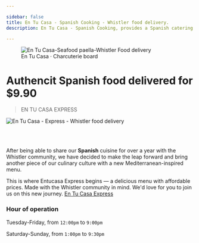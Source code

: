 ```yaml
---

sidebar: false
title: En Tu Casa - Spanish Cooking - Whistler food delivery.
description: En Tu Casa - Spanish Cooking, provides a Spanish catering service along the Sea to Sky corridor, and a daily food delivery services within Whistler.

---
```

<figure class="full-width-img">
  <img src="/img/home/home-header.jpg" alt="En Tu Casa-Seafood paella-Whistler Food delivery">
  <figcaption>En Tu Casa · Charcuterie board</figcaption>
</figure>

# Authencit Spanish food delivered for $9.90
> EN TU CASA EXPRESS

![En Tu Casa - Express - Whistler food delivery](/img/home/home-entucasa-express.jpg)

<br>
<CallButton/>
<br>


After being able to share our **Spanish** cuisine for over a year with the Whistler community, we have decided to make the leap forward and bring another piece of our culinary culture with a new Mediterranean-inspired menu.
 
This is where Entucasa Express begins — a delicious menu with affordable prices. Made with the Whistler community in mind. We'd love for you to join us on this new journey. [En Tu Casa Express](/delivery-menu/)




### Hour of operation  
Tuesday-Friday, from `12:00pm` to `9:00pm`

Saturday-Sunday, from `1:00pm` to `9:30pm`
